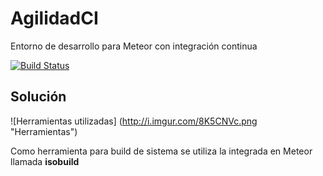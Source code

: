# AgilidadCI
Entorno de desarrollo para Meteor con integración continua

[![Build Status](https://travis-ci.org/usersxm/AgilidadCI.svg?branch=master)](https://travis-ci.org/usersxm/AgilidadCI)

## Solución

![Herramientas utilizadas] (http://i.imgur.com/8K5CNVc.png "Herramientas")

Como herramienta para build de sistema se utiliza la integrada en Meteor llamada __isobuild__

